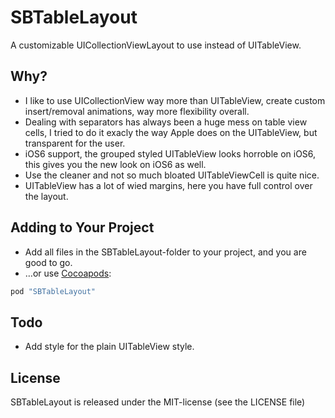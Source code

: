 # SBTableLayout
A customizable UICollectionViewLayout to use instead of UITableView.

## Why?
* I like to use UICollectionView way more than UITableView, create custom insert/removal animations, way more flexibility overall.
* Dealing with separators has always been a huge mess on table view cells, I tried to do it exacly the way Apple does on the UITableView, but transparent for the user.
* iOS6 support, the grouped styled UITableView looks horroble on iOS6, this gives you the new look on iOS6 as well. 
* Use the cleaner and not so much bloated UITableViewCell is quite nice.
* UITableView has a lot of wied margins, here you have full control over the layout.

## Adding to Your Project
* Add all files in the SBTableLayout-folder to your project, and you are good to go.
* …or use [Cocoapods](http://cocoapods.org/):

 ```ruby
pod "SBTableLayout"
 ```

## Todo
* Add style for the plain UITableView style.

## License
SBTableLayout is released under the MIT-license (see the LICENSE file)
